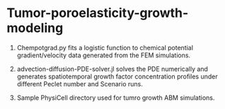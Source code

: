 # Tumor-poroelasticity-growth-modeling

1. Chempotgrad.py fits a logistic function to chemical potential gradient/velocity data generated from the FEM simulations.

2. advection-diffusion-PDE-solver.jl solves the PDE numerically and generates spatiotemporal growth factor concentration profiles under different Peclet number and Scenario runs.

3. Sample PhysiCell directory used for tumro growth ABM simulations.
